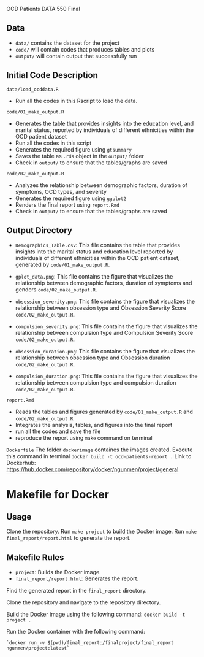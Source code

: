 OCD Patients DATA 550 Final



## Data 
- `data/` contains the dataset for the project
- `code/` will contain codes that produces tables and plots
- `output/` will contain output that successfully run 


## Initial Code Description
`data/load_ocddata.R`
- Run all the codes in this Rscript to load the data.

`code/01_make_output.R`
- Generates the table that provides insights into the education level, and marital status, reported by individuals of different ethnicities within the OCD patient dataset
- Run all the codes in this script 
- Generates the required figure using `gtsummary`
- Saves the table as `.rds` object in the `output/` folder
- Check in `output/` to ensure that the tables/graphs are saved


`code/02_make_output.R`
- Analyzes the relationship between demographic factors, duration of symptoms, OCD types, and severity
- Generates the required figure using `ggplot2`
- Renders the final report using `report.Rmd`
- Check in `output/` to ensure that the tables/graphs are saved

## Output Directory

- `Demographics_Table.csv`: This file contains the table that provides insights into the marital status and education level reported by individuals of different ethnicities within the OCD patient dataset, generated by `code/01_make_output.R`.

- `gplot_data.png`: This file contains the figure that visualizes the relationship between demographic factors, duration of symptoms and genders `code/02_make_output.R`.

- `obsession_severity.png`: This file contains the figure that visualizes the relationship between obsession type and Obsession Severity Score `code/02_make_output.R`.

- `compulsion_severity.png`: This file contains the figure that visualizes the relationship between compulsion type and Compulsion Severity Score `code/02_make_output.R`.

- `obsession_duration.png`: This file contains the figure that visualizes the relationship between obsession type and Obsession duration `code/02_make_output.R`.

- `compulsion_duration.png`: This file contains the figure that visualizes the relationship between compulsion type and compulsion duration `code/02_make_output.R`.


`report.Rmd`
- Reads the tables and figures generated by `code/01_make_output.R` and `code/02_make_output.R`
- Integrates the analysis, tables, and figures into the final report
- run all the codes and save the file
- reproduce the report using `make` command on terminal

`Dockerfile`
The folder `dockerimage` containes the images created. 
Execute this command in terminal `docker build -t ocd-patients-report .`
Link to Dockerhub: https://hub.docker.com/repository/docker/ngunmen/project/general 

# Makefile for Docker

## Usage
 Clone the repository.
 Run `make project` to build the Docker image.
 Run `make final_report/report.html` to generate the report.

## Makefile Rules
- `project`: Builds the Docker image.
- `final_report/report.html`: Generates the report.

Find the generated report in the `final_report` directory.

 Clone the repository and navigate to the repository directory.

 Build the Docker image using the following command:
    `docker build -t project .`
    
  Run the Docker container with the following command:

	`docker run -v $(pwd)/final_report:/finalproject/final_report ngunmen/project:latest`









